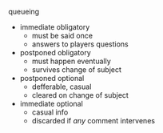 queueing

- immediate obligatory
    - must be said once
    - answers to players questions
- postponed obligatory
    - must happen eventually
    - survives change of subject
- postponed optional
    - defferable, casual
    - cleared on change of subject
- immediate optional
    - casual info
    - discarded if *any* comment intervenes
    